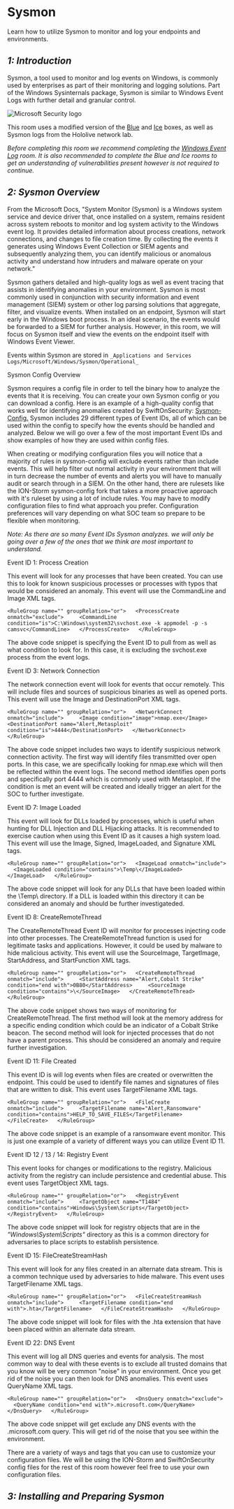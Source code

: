 # Sysmon

Learn how to utilize Sysmon to monitor and log your endpoints and environments.

## _**1: Introduction**_

Sysmon, a tool used to monitor and log events on Windows, is commonly used by enterprises as part of their monitoring and logging solutions. Part of the Windows Sysinternals package, Sysmon is similar to Windows Event Logs with further detail and granular control.

![Microsoft Security logo](https://wp.technologyreview.com/wp-content/uploads/2020/02/ms-securitylogostackedc-grayrgb-hero-copy-small-1.png)

This room uses a modified version of the [Blue](https://tryhackme.com/room/blue) and [Ice](https://tryhackme.com/room/ice) boxes, as well as Sysmon logs from the Hololive network lab.

_Before completing this room we recommend completing the [Windows Event Log](https://tryhackme.com/room/windowseventlogs) room. It is also recommended to complete the Blue and Ice rooms to get an understanding of vulnerabilities present however is not required to continue._


## _**2: Sysmon Overview**_

From the Microsoft Docs, "System Monitor (Sysmon) is a Windows system service and device driver that, once installed on a system, remains resident across system reboots to monitor and log system activity to the Windows event log. It provides detailed information about process creations, network connections, and changes to file creation time. By collecting the events it generates using Windows Event Collection or SIEM agents and subsequently analyzing them, you can identify malicious or anomalous activity and understand how intruders and malware operate on your network."

Sysmon gathers detailed and high-quality logs as well as event tracing that assists in identifying anomalies in your environment. Sysmon is most commonly used in conjunction with security information and event management (SIEM) system or other log parsing solutions that aggregate, filter, and visualize events. When installed on an endpoint, Sysmon will start early in the Windows boot process. In an ideal scenario, the events would be forwarded to a SIEM for further analysis. However, in this room, we will focus on Sysmon itself and view the events on the endpoint itself with Windows Event Viewer.

Events within Sysmon are stored in `_Applications and Services Logs/Microsoft/Windows/Sysmon/Operational_`

Sysmon Config Overview

Sysmon requires a config file in order to tell the binary how to analyze the events that it is receiving. You can create your own Sysmon config or you can download a config. Here is an example of a high-quality config that works well for identifying anomalies created by SwiftOnSecurity: [Sysmon-Config.](https://github.com/SwiftOnSecurity/sysmon-config) Sysmon includes 29 different types of Event IDs, all of which can be used within the config to specify how the events should be handled and analyzed. Below we will go over a few of the most important Event IDs and show examples of how they are used within config files.

When creating or modifying configuration files you will notice that a majority of rules in sysmon-config will exclude events rather than include events. This will help filter out normal activity in your environment that will in turn decrease the number of events and alerts you will have to manually audit or search through in a SIEM. On the other hand, there are rulesets like the ION-Storm sysmon-config fork that takes a more proactive approach with it's ruleset by using a lot of include rules. You may have to modify configuration files to find what approach you prefer. Configuration preferences will vary depending on what SOC team so prepare to be flexible when monitoring.

_Note: As there are so many Event IDs Sysmon analyzes. we will only be going over a few of the ones that we think are most important to understand._

Event ID 1: Process Creation

This event will look for any processes that have been created. You can use this to look for known suspicious processes or processes with typos that would be considered an anomaly. This event will use the CommandLine and Image XML tags.

`<RuleGroup name="" groupRelation="or">  
<ProcessCreate onmatch="exclude">  
  <CommandLine condition="is">C:\Windows\system32\svchost.exe -k appmodel -p -s camsvc</CommandLine>  
</ProcessCreate>  
</RuleGroup>`

The above code snippet is specifying the Event ID to pull from as well as what condition to look for. In this case, it is excluding the svchost.exe process from the event logs.

Event ID 3: Network Connection

The network connection event will look for events that occur remotely. This will include files and sources of suspicious binaries as well as opened ports. This event will use the Image and DestinationPort XML tags. 

`<RuleGroup name="" groupRelation="or">  
<NetworkConnect onmatch="include">  
  <Image condition="image">nmap.exe</Image>  
  <DestinationPort name="Alert,Metasploit" condition="is">4444</DestinationPort>  
</NetworkConnect>  
</RuleGroup>`

The above code snippet includes two ways to identify suspicious network connection activity. The first way will identify files transmitted over open ports. In this case, we are specifically looking for nmap.exe which will then be reflected within the event logs. The second method identifies open ports and specifically port 4444 which is commonly used with Metasploit. If the condition is met an event will be created and ideally trigger an alert for the SOC to further investigate.

Event ID 7: Image Loaded

This event will look for DLLs loaded by processes, which is useful when hunting for DLL Injection and DLL Hijacking attacks. It is recommended to exercise caution when using this Event ID as it causes a high system load. This event will use the Image, Signed, ImageLoaded, and Signature XML tags. 

`<RuleGroup name="" groupRelation="or">  
<ImageLoad onmatch="include">  
  <ImageLoaded condition="contains">\Temp\</ImageLoaded>  
</ImageLoad>  
</RuleGroup>  
`  

The above code snippet will look for any DLLs that have been loaded within the \\Temp\\ directory. If a DLL is loaded within this directory it can be considered an anomaly and should be further investigateded. 

Event ID 8: CreateRemoteThread

The CreateRemoteThread Event ID will monitor for processes injecting code into other processes. The CreateRemoteThread function is used for legitimate tasks and applications. However, it could be used by malware to hide malicious activity. This event will use the SourceImage, TargetImage, StartAddress, and StartFunction XML tags.

`<RuleGroup name="" groupRelation="or">  
<CreateRemoteThread onmatch="include">  
  <StartAddress name="Alert,Cobalt Strike" condition="end with">0B80</StartAddress>  
  <SourceImage condition="contains">\</SourceImage>  
</CreateRemoteThread>  
</RuleGroup>  
`  

The above code snippet shows two ways of monitoring for CreateRemoteThread. The first method will look at the memory address for a specific ending condition which could be an indicator of a Cobalt Strike beacon. The second method will look for injected processes that do not have a parent process. This should be considered an anomaly and require further investigation. 

Event ID 11: File Created

This event ID is will log events when files are created or overwritten the endpoint. This could be used to identify file names and signatures of files that are written to disk. This event uses TargetFilename XML tags.  

`<RuleGroup name="" groupRelation="or">  
<FileCreate onmatch="include">  
  <TargetFilename name="Alert,Ransomware" condition="contains">HELP_TO_SAVE_FILES</TargetFilename>  
</FileCreate>  
</RuleGroup>`   

The above code snippet is an example of a ransomware event monitor. This is just one example of a variety of different ways you can utilize Event ID 11.

Event ID 12 / 13 / 14: Registry Event

This event looks for changes or modifications to the registry. Malicious activity from the registry can include persistence and credential abuse. This event uses TargetObject XML tags.  

`<RuleGroup name="" groupRelation="or">  
<RegistryEvent onmatch="include">  
  <TargetObject name="T1484" condition="contains">Windows\System\Scripts</TargetObject>  
</RegistryEvent>  
</RuleGroup>`  

The above code snippet will look for registry objects that are in the _"Windows\\System\\Scripts"_ directory as this is a common directory for adversaries to place scripts to establish persistence.

Event ID 15: FileCreateStreamHash

This event will look for any files created in an alternate data stream. This is a common technique used by adversaries to hide malware. This event uses TargetFilename XML tags.

`<RuleGroup name="" groupRelation="or">  
<FileCreateStreamHash onmatch="include">  
  <TargetFilename condition="end with">.hta</TargetFilename>  
</FileCreateStreamHash>  
</RuleGroup>`   

The above code snippet will look for files with the .hta extension that have been placed within an alternate data stream.

Event ID 22: DNS Event

This event will log all DNS queries and events for analysis. The most common way to deal with these events is to exclude all trusted domains that you know will be very common "noise" in your environment. Once you get rid of the noise you can then look for DNS anomalies. This event uses QueryName XML tags. 

`<RuleGroup name="" groupRelation="or">  
<DnsQuery onmatch="exclude">  
  <QueryName condition="end with">.microsoft.com</QueryName>  
</DnsQuery>  
</RuleGroup>` 

The above code snippet will get exclude any DNS events with the .microsoft.com query. This will get rid of the noise that you see within the environment. 

There are a variety of ways and tags that you can use to customize your configuration files. We will be using the ION-Storm and SwiftOnSecurity config files for the rest of this room however feel free to use your own configuration files.

## _**3: Installing and Preparing Sysmon**_

